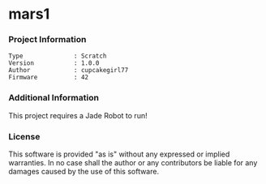 mars1
================



### Project Information
```
Type              : Scratch
Version           : 1.0.0
Author            : cupcakegirl77
Firmware          : 42
```

### Additional Information
This project requires a Jade Robot to run!

### License
This software is provided "as is" without any expressed or implied warranties.  In no case shall the author or any contributors be liable for any damages caused by the use of this software.

